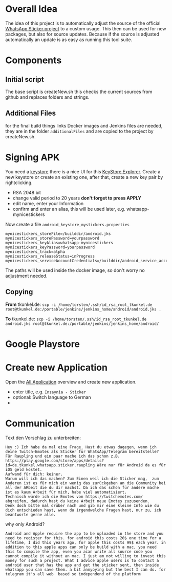 # Overall Idea
The idea of this project is to automatically adjust the source of the official [WhatsApp Sticker project](https://github.com/WhatsApp/stickers/|) to a custom usage. This then can be used for new packages, but also for source updates.
Because if the source is adjusted automatically an update is as easy as running this tool suite.

# Components
## Initial script
The base script is createNew.sh this checks the current sources from github and replaces folders and strings.

## Additional Files
for the final build things links Docker images and Jenkins files are needed, they are in the folder `additionalFiles` and are copied to the project by createNew.sh.

# Signing APK
You need a [keystore](https://docs.oracle.com/cd/E19509-01/820-3503/ggfen/index.html) there is a nice UI for this [ KeyStore Explorer](https://keystore-explorer.org/).
Create a new keystore or create an existing one, after that, create a new key pair by rightclicking.
* RSA 2048 bit
* change valid period to 20 years **don't forget to press APPLY**
* edit name, enter your Information
* confirm and enter an alias, this will be used later, e.g. whatsapp-mynicestickers

Now create a file `android_keystore_mystickers.properties`
```properties
mynicestickers_storeFile=/builddir/android.jks
mynicestickers_storePassword=yourpassword
mynicestickers_keyAlias=whatsapp-mynicestickers
mynicestickers_keyPassword=yourpassword
mynicestickers_track=alpha
mynicestickers_releaseStatus=inProgress
mynicestickers_serviceAccountCredentials=/builddir/android_service_account.json
```
The paths will be used inside the docker image, so don't worry no adjustment needed.
## Copying
**From** tkunkel.de: `scp -i /home/torsten/.ssh/id_rsa_root_tkunkel.de root@tkunkel.de:/portable/jenkins/jenkins_home/android/android.jks .`

**To** tkunkel.de: `scp -i /home/torsten/.ssh/id_rsa_root_tkunkel.de android.jks root@tkunkel.de:/portable/jenkins/jenkins_home/android/`

# Google Playstore

# Create new Application
Open the [All Application](https://play.google.com/apps/publish/) overview and create new application.
* enter title, e.g. ``Inzaynia - Sticker``
* optional: Switch language to German
* 

# Communication
Text den Vorschlag zu unterbreiten:
```text
Hey :) Ich habe da mal eine Frage. Hast du etwas dagegen, wenn ich deine Twitch-Emotes als Sticker für WhatsApp/Telegram bereitstelle? 
Für Raupling und ein paar mache ich das schon z.B. https://play.google.com/store/apps/details?id=de.tkunkel.whatsapp.sticker.raupling Wäre nur für Android da es für iOS geld kostet. 
Aufwand für dich: keiner. 
Warum will ich das machen? Zum Einen weil ich die Sticker mag,  zum Anderen ist es für mich ein wenig das zurückgeben an die Community bei all der ARbeit die du dir machst. Da ich das schon für andere mache ist es kaum Arbeit für mich, habe viel automatisiert.
Technisch würde ich die Emotes von https://twitchemotes.com/ abgreifen, dadurch hast du keine Arbeit neue Emotes zuzusenden.
Denk doch bitte mal drüber nach und gib mir eine kleine Info wie du dich entschieden hast, wenn du irgendwelche Fragen hast, nur zu, ich beantworte gerne alle.
```
why only Android?
```
Android and Apple require the app to be uploaded in the store and you need to register for this. for android this costs 20$ one time for a lifetime, I did this years ago, for apple this costs 99$ each year. in addition to this apple apps can only be build with a mac, you need this to compile the app, even you acan write all source code you cannot compile it without an mac. I just am not willing to invest this money for such a project. What I advice apple users is to contact a android user that has the app and get the sticker sent, then inside whatsapp you can save them. a bit annyoying but the best I can do. for telegram it's all web  based so independend of the platform
```

